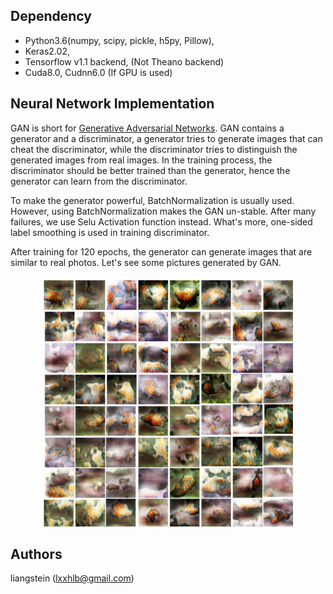 ## Dependency
* Python3.6(numpy, scipy, pickle, h5py, Pillow),
* Keras2.02,
* Tensorflow v1.1 backend, (Not Theano backend)
* Cuda8.0, Cudnn6.0 (If GPU is used)

## Neural Network Implementation
GAN is short for [Generative Adversarial Networks](https://arxiv.org/abs/1406.2661). GAN contains a generator and a discriminator, a generator tries to generate images that can cheat the discriminator, while the discriminator tries to distinguish the generated images from real images. In the training process, the discriminator should be better trained than the generator, hence the generator can learn from the discriminator. 

To make the generator powerful, BatchNormalization is usually used. However, using BatchNormalization makes the GAN un-stable. After many failures, we use Selu Activation function instead. What's more, one-sided label smoothing is used in training discriminator.

After training for 120 epochs, the generator can generate images that are similar to real photos. Let's see some pictures generated by GAN.
<p align="center">
  <img src="https://github.com/liangstein/GAN-cifar10/blob/master/presentation.png" width="400"/>
</p> 

## Authors
liangstein (lxxhlb@gmail.com) 

